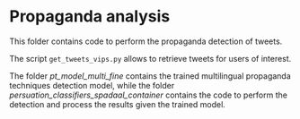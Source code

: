 # Propaganda analysis

This folder contains code to perform the propaganda detection of tweets.

The script `get_tweets_vips.py` allows to retrieve tweets for users of interest.

The folder *pt_model_multi_fine* contains the trained multilingual propaganda techniques detection model, while the folder *persuation_classifiers_spadaal_container* contains the code to perform the detection and process the results given the trained model.